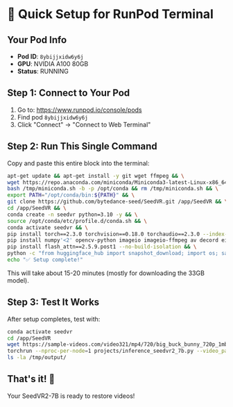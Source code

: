 # 🚀 Quick Setup for RunPod Terminal

## Your Pod Info
- **Pod ID**: `8ybijjxidw6y6j`  
- **GPU**: NVIDIA A100 80GB
- **Status**: RUNNING

## Step 1: Connect to Your Pod

1. Go to: https://www.runpod.io/console/pods
2. Find pod `8ybijjxidw6y6j`
3. Click "Connect" → "Connect to Web Terminal"

## Step 2: Run This Single Command

Copy and paste this entire block into the terminal:

```bash
apt-get update && apt-get install -y git wget ffmpeg && \
wget https://repo.anaconda.com/miniconda/Miniconda3-latest-Linux-x86_64.sh -O /tmp/miniconda.sh && \
bash /tmp/miniconda.sh -b -p /opt/conda && rm /tmp/miniconda.sh && \
export PATH="/opt/conda/bin:${PATH}" && \
git clone https://github.com/bytedance-seed/SeedVR.git /app/SeedVR && \
cd /app/SeedVR && \
conda create -n seedvr python=3.10 -y && \
source /opt/conda/etc/profile.d/conda.sh && \
conda activate seedvr && \
pip install torch==2.3.0 torchvision==0.18.0 torchaudio==2.3.0 --index-url https://download.pytorch.org/whl/cu118 && \
pip install numpy'<2' opencv-python imageio imageio-ffmpeg av decord einops tensorboard tqdm omegaconf transformers diffusers accelerate xformers ftfy gradio soundfile moviepy oss2 huggingface_hub && \
pip install flash_attn==2.5.9.post1 --no-build-isolation && \
python -c "from huggingface_hub import snapshot_download; import os; save_dir = '/models/seedvr2-7b'; repo_id = 'ByteDance-Seed/SeedVR2-7B'; print(f'Downloading {repo_id}...'); os.makedirs(save_dir, exist_ok=True); snapshot_download(cache_dir=save_dir + '/cache', local_dir=save_dir, repo_id=repo_id, local_dir_use_symlinks=False, resume_download=True); print('✅ Model downloaded!')" && \
echo "✅ Setup complete!"
```

This will take about 15-20 minutes (mostly for downloading the 33GB model).

## Step 3: Test It Works

After setup completes, test with:

```bash
conda activate seedvr
cd /app/SeedVR
wget https://sample-videos.com/video321/mp4/720/big_buck_bunny_720p_1mb.mp4 -O /tmp/test.mp4
torchrun --nproc-per-node=1 projects/inference_seedvr2_7b.py --video_path /tmp/test.mp4 --output_dir /tmp/output --seed 42 --res_h 720 --res_w 1280 --sp_size 1
ls -la /tmp/output/
```

## That's it! 🎉

Your SeedVR2-7B is ready to restore videos!